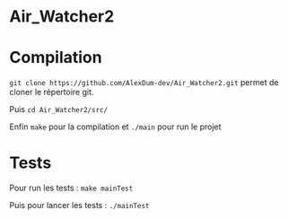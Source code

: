 # Air_Watcher2

# Compilation

```git clone https://github.com/AlexDum-dev/Air_Watcher2.git``` permet de cloner le répertoire git.

Puis ```cd Air_Watcher2/src/```

Enfin ```make``` pour la compilation et ```./main``` pour run le projet

# Tests

Pour run les tests : ```make mainTest``` 

Puis pour lancer les tests : ```./mainTest```
